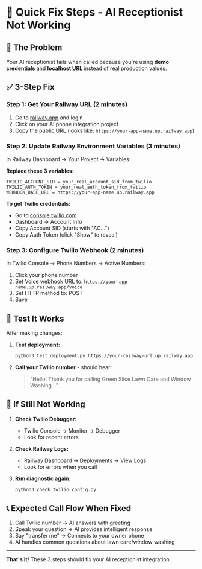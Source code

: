 # 🚀 Quick Fix Steps - AI Receptionist Not Working

## 🎯 **The Problem**
Your AI receptionist fails when called because you're using **demo credentials** and **localhost URL** instead of real production values.

## ✅ **3-Step Fix**

### **Step 1: Get Your Railway URL** (2 minutes)
1. Go to [railway.app](https://railway.app) and login
2. Click on your AI phone integration project
3. Copy the public URL (looks like: `https://your-app-name.up.railway.app`)

### **Step 2: Update Railway Environment Variables** (3 minutes)
In Railway Dashboard → Your Project → Variables:

**Replace these 3 variables:**
```
TWILIO_ACCOUNT_SID = your_real_account_sid_from_twilio
TWILIO_AUTH_TOKEN = your_real_auth_token_from_twilio  
WEBHOOK_BASE_URL = https://your-app-name.up.railway.app
```

**To get Twilio credentials:**
- Go to [console.twilio.com](https://console.twilio.com)
- Dashboard → Account Info
- Copy Account SID (starts with "AC...")
- Copy Auth Token (click "Show" to reveal)

### **Step 3: Configure Twilio Webhook** (2 minutes)
In Twilio Console → Phone Numbers → Active Numbers:
1. Click your phone number
2. Set Voice webhook URL to: `https://your-app-name.up.railway.app/voice`
3. Set HTTP method to: POST
4. Save

## 🧪 **Test It Works**

After making changes:

1. **Test deployment:**
   ```bash
   python3 test_deployment.py https://your-railway-url.up.railway.app
   ```

2. **Call your Twilio number** - should hear:
   > "Hello! Thank you for calling Green Slice Lawn Care and Window Washing..."

## 🚨 **If Still Not Working**

1. **Check Twilio Debugger:**
   - Twilio Console → Monitor → Debugger
   - Look for recent errors

2. **Check Railway Logs:**
   - Railway Dashboard → Deployments → View Logs
   - Look for errors when you call

3. **Run diagnostic again:**
   ```bash
   python3 check_twilio_config.py
   ```

## 📞 **Expected Call Flow When Fixed**
1. Call Twilio number → AI answers with greeting
2. Speak your question → AI provides intelligent response
3. Say "transfer me" → Connects to your owner phone
4. AI handles common questions about lawn care/window washing

---

**That's it!** These 3 steps should fix your AI receptionist integration.

